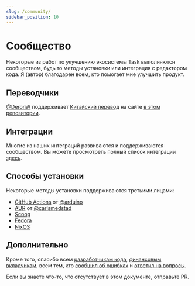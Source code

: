 ```yaml
---
slug: /community/
sidebar_position: 10
---
```


# Сообщество

Некоторые из работ по улучшению экосистемы Task выполняются сообществом, будь то методы установки или интеграция с редактором кода. Я (автор) благодарен всем, кто помогает мне улучшить продукт.

## Переводчики

[@DeronW](https://github.com/DeronW) поддерживает [Китайский перевод](https://task-zh.readthedocs.io/zh_CN/latest/) на сайте [в этом репозитории](https://github.com/DeronW/task).

## Интеграции

Многие из наших интеграций развиваются и поддерживаются сообществом. Вы можете просмотреть полный список интеграции [здесь](/integrations#community-integrations).

## Способы установки

Некоторые методы установки поддерживаются третьими лицами:

- [GitHub Actions](https://github.com/arduino/setup-task) от [@arduino](https://github.com/arduino)
- [AUR](https://aur.archlinux.org/packages/go-task-bin) от [@carlsmedstad](https://github.com/carlsmedstad)
- [Scoop](https://github.com/ScoopInstaller/Main/blob/master/bucket/task.json)
- [Fedora](https://packages.fedoraproject.org/pkgs/golang-github-task/go-task/)
- [NixOS](https://github.com/NixOS/nixpkgs/blob/master/pkgs/development/tools/go-task/default.nix)

## Дополнительно

Кроме того, спасибо всем [разработчикам кода](https://github.com/go-task/task/graphs/contributors), [финансовым вкладчикам](https://opencollective.com/task), всем тем, кто [сообщил об ошибках](https://github.com/go-task/task/issues?q=is%3Aissue) и [ответил на вопросы](https://github.com/go-task/task/discussions).

Если вы знаете что-то, что отсутствует в этом документе, отправьте PR.
